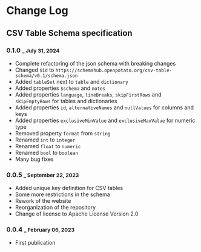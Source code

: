 # Change Log

## CSV Table Schema specification

### 0.1.0 <small>_ July 31, 2024</small>

+ Complete refactoring of the json schema with breaking changes
+ Changed `$id` to `https://schemahub.openpotato.org/csv-table-schema/v0.1/schema.json`
+ Added `tableSet` next to `table` and `dictionary`
+ Added properties `$schema` and `notes`
+ Added properties `language`, `lineBreaks`, `skipFirstRows` and `skipEmptyRows` for tables and dictionaries
+ Added properties `id`, `alternativeNames` and `nullValues` for columns and keys
+ Added properties `exclusiveMinValue` and `exclusiveMaxValue` for numeric type
+ Removed property `format` from `string`
+ Renamed `int` to `integer`
+ Renamed `float` to `numeric`
+ Renamed `bool` to `boolean`
+ Many bug fixes

### 0.0.5 <small>_ September 22, 2023</small>

+ Added unique key definition for CSV tables
+ Some more restrictions in the schema
+ Rework of the website
+ Reorganization of the repository
+ Change of license to Apache License Version 2.0

### 0.0.4 <small>_ February 06, 2023</small>

+ First publication